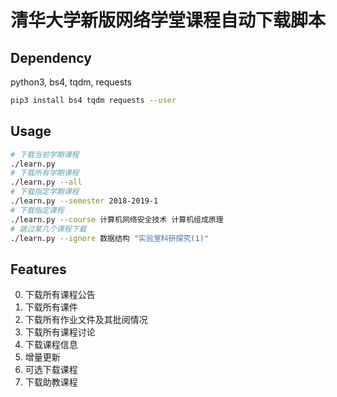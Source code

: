 # 清华大学新版网络学堂课程自动下载脚本

## Dependency

python3, bs4, tqdm, requests

```bash
pip3 install bs4 tqdm requests --user
```

## Usage

```bash
# 下载当前学期课程
./learn.py
# 下载所有学期课程
./learn.py --all
# 下载指定学期课程
./learn.py --semester 2018-2019-1
# 下载指定课程
./learn.py --course 计算机网络安全技术 计算机组成原理
# 跳过某几个课程下载
./learn.py --ignore 数据结构 "实验室科研探究(1)"
```

## Features

0. 下载所有课程公告
1. 下载所有课件
2. 下载所有作业文件及其批阅情况
3. 下载所有课程讨论
4. 下载课程信息
5. 增量更新
6. 可选下载课程
7. 下载助教课程
